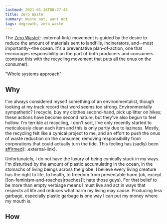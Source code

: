 ```yaml
---
lastmod: 2021-01-16T08:27:48
title: Zero Waste
summary: Waste not, want not
tags: degrowth, zero_waste
---
```


The [Zero Waste](https://en.wikipedia.org/wiki/Zero_waste){: .external-link} movement is guided by the desire to reduce the amount of materials sent to landfills, incinerators, and--most importantly--the ocean. It's a preventative plan-of-action, one that encourages responsibility on the part of both producers and consumers (contrast this with the recycling movement that puts all the onus on the consumer). 

"Whole systems approach"

## Why
I've always considered myself something of an environmentalist, though looking at my track record that word seems too strong. Environmentally sympathetic? I recycle, buy my clothes second-hand, pick up litter on hikes; these actions have become second nature, but they've also begun to feel hollow. I'm terrible at recycling, I don't sort, I've only recently started to meticulously clean each item and this is only partly due to laziness. Mostly, the recycling felt like a cynical project to me, and an effort to push the onus of waste reduction on the consumer, removing responsibility from corporations that could actually turn the tide. This feeling has (sadly) been [affirmed](https://www.npr.org/2020/09/11/897692090/how-big-oil-misled-the-public-into-believing-plastic-would-be-recycled){: .external-link}.

Unfortunately, I do not have the luxury of being cynically stuck in my ways. I'm disturbed by the amount of plastic accumulating in the ocean, in the stomachs of living beings across the globe. I believe every living creature has the right to life, to health, to freedom from preventable harm (ok, except [[on-feminism-and-roaches|roaches]]; hate those guys). For that belief to be more than empty verbiage means I must live and act in ways that respects all life and reduces what harm my living may cause. Producing less garbage, especially plastic garbage is one way I can put my money where my mouth is.

## How
